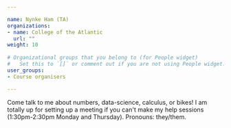 ```yaml
---

name: Nynke Ham (TA)
organizations:
- name: College of the Atlantic
  url: ""
weight: 10
  
# Organizational groups that you belong to (for People widget)
#   Set this to `[]` or comment out if you are not using People widget.  
user_groups:
- Course organisers

---
```


Come talk to me about numbers, data-science, calculus, or bikes! I am totally up for setting up a meeting if you can't make my help sessions (1:30pm-2:30pm Monday and Thursday). Pronouns: they/them.
